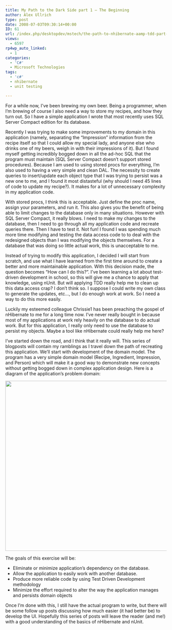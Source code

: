 ```yaml
---
title: My Path to the Dark Side part 1 – The Beginning
author: Alex Ullrich
type: post
date: 2008-07-03T09:30:14+00:00
ID: 61
url: /index.php/desktopdev/mstech/the-path-to-nhibernate-aamp-tdd-part-1-t/
views:
  - 6597
rp4wp_auto_linked:
  - 1
categories:
  - 'C#'
  - Microsoft Technologies
tags:
  - 'c#'
  - nhibernate
  - unit testing

---
```

For a while now, I&#8217;ve been brewing my own beer. Being a programmer, when I&#8217;m brewing of course I also need a way to store my recipes, and how they turn out. So I have a simple application I wrote that most recently uses SQL Server Compact edition for its database. 

Recently I was trying to make some improvements to my domain in this application (namely, separating the &#8220;Impression&#8221; information from the recipe itself so that I could allow my special lady, and anyone else who drinks one of my beers, weigh in with their impressions of it). But I found myself getting incredibly bogged down in all the ad-hoc SQL that the program must maintain (SQL Server Compact doesn&#8217;t support stored procedures). Because I am used to using stored procs for everything, I&#8217;m also used to having a very simple and clean DAL. The necessity to create queries to insert/update each object type that I was trying to persist was a new one to me, and I found it most distasteful (why should I need 45 lines of code to update my recipe?). It makes for a lot of unnecessary complexity in my application code.

With stored procs, I think this is acceptable. Just define the proc name, assign your parameters, and run it. This also gives you the benefit of being able to limit changes to the database only in many situations. However with SQL Server Compact, it really blows. I need to make my changes to the database, then I need to go through all my application code and recreate queries there. Then I have to test it. Not fun! I found I was spending much more time modifying and testing the data access code to to deal with the redesigned objects than I was modifying the objects themselves. For a database that was doing so little actual work, this is unacceptable to me.

Instead of trying to modify this application, I decided I will start from scratch, and use what I have learned from the first time around to create a better and more maintainable application. With this decision made, the question becomes &#8220;How can I do this?&#8221;. I&#8217;ve been learning a lot about test-driven development in school, so this will give me a chance to apply that knowledge, using nUnit. But will applying TDD really help me to clean up this data access crap? I don&#8217;t think so. I suppose I could write my own class to generate the updates, etc&#8230;, but I do enough work at work. So I need a way to do this more easily.

Luckily my esteemed colleague Chrissie1 has been preaching the gospel of nHibernate to me for a long time now. I&#8217;ve never really bought in because most of my applications at work rely heavily on the database to do actual work. But for this application, I really only need to use the database to persist my objects. Maybe a tool like nHibernate could really help me here?

I&#8217;ve started down the road, and I think that it really will. This series of blogposts will contain my ramblings as I travel down the path of recreating this application. We&#8217;ll start with development of the domain model. The program has a very simple domain model (Recipe, Ingredient, Impression, and Person) which will make it a good way to demonstrate new concepts without getting bogged down in complex application design. Here is a diagram of the application&#8217;s problem domain:

<div class="image_block">
  <img src="/wp-content/uploads/blogs/DesktopDev//RecipeTrackerDomain.jpg" alt="" title="" width="709" height="530" />
</div>

The goals of this exercise will be:

  * Eliminate or minimize application&#8217;s dependency on the database.
  * Allow the application to easily work with another database.
  * Produce more reliable code by using Test Driven Development methodology
  * Minimize the effort required to alter the way the application manages and persists domain objects

Once I&#8217;m done with this, I still have the actual program to write, but there will be some follow up posts discussing how much easier (it had better be) to develop the UI. Hopefully this series of posts will leave the reader (and me!) with a good understanding of the basics of nHibernate and nUnit.